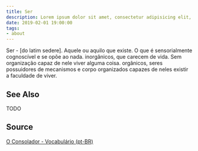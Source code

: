 ```yaml
---
title: Ser
description: Lorem ipsum dolor sit amet, consectetur adipisicing elit, sed do eiusmod tempor incididunt ut labore et dolore magna aliqua.  TODO
date: 2019-02-01 19:00:00
tags:
- about
---
```


Ser - [do latim sedere]. Aquele ou aquilo que existe. O que é sensorialmente cognoscível e se opõe ao nada. inorgânicos, que carecem de vida. Sem organização capaz de nele viver alguma coisa. orgânicos, seres possuidores de mecanismos e corpo organizados capazes de neles existir a faculdade de viver. 

## See Also
TODO

## Source
[O Consolador - Vocabulário (pt-BR)](http://www.oconsolador.com.br/linkfixo/vocabulario/principal.html)
